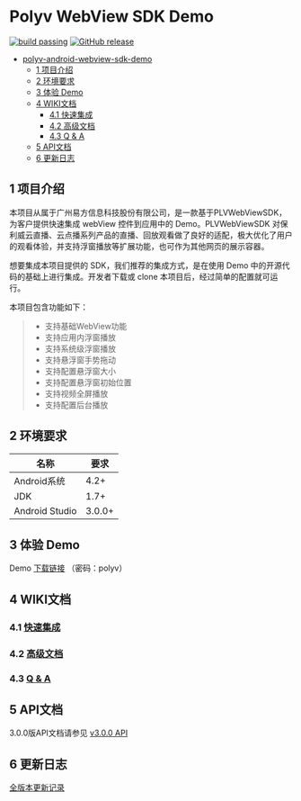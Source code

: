 # Polyv WebView SDK Demo

[![build passing](https://img.shields.io/badge/build-passing-brightgreen.svg)](#)
[![GitHub release](https://img.shields.io/badge/release-v3.0.0-blue.svg)](https://github.com/polyv/polyv-android-webview-demo/releases/tag/v3.0.0)

<!-- START doctoc generated TOC please keep comment here to allow auto update -->
<!-- DON'T EDIT THIS SECTION, INSTEAD RE-RUN doctoc TO UPDATE -->
- [polyv-android-webview-sdk-demo](#polyv-WebView-SDK-Demo)
    - [1 项目介绍](#1-项目介绍)
    - [2 环境要求](#2-环境要求)
    - [3 体验 Demo](#3-体验-Demo)
    - [4 WIKI文档](#4-WIKI文档)
        - [4.1 快速集成](#41-快速集成)
        - [4.2 高级文档](#42-高级文档)
        - [4.3 Q & A](#43-Q-&-A)
    - [5 API文档](#5-API文档)
    - [6 更新日志](#6-更新日志)
<!-- END doctoc generated TOC please keep comment here to allow auto update -->

## 1 项目介绍

本项目从属于广州易方信息科技股份有限公司，是一款基于PLVWebViewSDK，为客户提供快速集成 webView 控件到应用中的 Demo。PLVWebViewSDK 对保利威云直播、云点播系列产品的直播、回放观看做了良好的适配，极大优化了用户的观看体验，并支持浮窗播放等扩展功能，也可作为其他网页的展示容器。

想要集成本项目提供的 SDK，我们推荐的集成方式，是在使用 Demo 中的开源代码的基础上进行集成。开发者下载或 clone 本项目后，经过简单的配置就可运行。

本项目包含功能如下：

> * 支持基础WebView功能
> * 支持应用内浮窗播放
> * 支持系统级浮窗播放
> * 支持悬浮窗手势拖动
> * 支持配置悬浮窗大小
> * 支持配置悬浮窗初始位置
> * 支持视频全屏播放
> * 支持配置后台播放


## 2 环境要求

| 名称           | 要求   |
| -------------- | ------ |
| Android系统    | 4.2+   |
| JDK            | 1.7+   |
| Android Studio | 3.0.0+ |



## 3 体验 Demo

Demo [下载链接](https://www.pgyer.com/NPJl) （密码：polyv）



## 4 WIKI文档

### 4.1 [快速集成](https://github.com/polyv/polyv-android-webview-demo/blob/master/%E5%BF%AB%E9%80%9F%E9%9B%86%E6%88%90.md)


### 4.2 [高级文档](https://github.com/polyv/polyv-android-webview-demo/blob/master/%E9%AB%98%E7%BA%A7%E6%96%87%E6%A1%A3.md)


### 4.3 [Q & A](https://github.com/polyv/polyv-android-webview-demo/blob/master/Q%26A.md)



## 5 API文档


3.0.0版API文档请参见 [v3.0.0 API](https://polyv-repo.oss-cn-shenzhen.aliyuncs.com/android/webview/javadoc/3.0.0/index.html)


## 6 更新日志

[全版本更新记录](https://github.com/polyv/polyv-android-webview-demo/blob/master/CHANGELOG.md)

